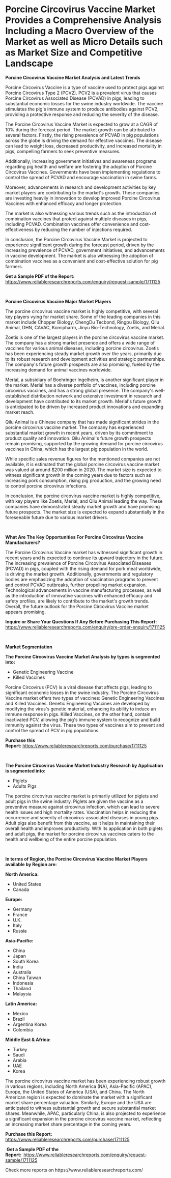 <p><h1>Porcine Circovirus Vaccine Market Provides a Comprehensive Analysis Including a Macro Overview of the Market as well as Micro Details such as Market Size and Competitive Landscape</h1></p><p><strong>Porcine Circovirus Vaccine Market Analysis and Latest Trends</strong></p>
<p><p>Porcine Circovirus Vaccine is a type of vaccine used to protect pigs against Porcine Circovirus Type 2 (PCV2). PCV2 is a prevalent virus that causes Porcine Circovirus Associated Disease (PCVAD) in pigs, leading to substantial economic losses for the swine industry worldwide. The vaccine stimulates the pig's immune system to produce antibodies against PCV2, providing a protective response and reducing the severity of the disease.</p><p>The Porcine Circovirus Vaccine Market is expected to grow at a CAGR of 10% during the forecast period. The market growth can be attributed to several factors. Firstly, the rising prevalence of PCVAD in pig populations across the globe is driving the demand for effective vaccines. The disease can lead to weight loss, decreased productivity, and increased mortality in pigs, compelling farmers to seek preventive measures.</p><p>Additionally, increasing government initiatives and awareness programs regarding pig health and welfare are fostering the adoption of Porcine Circovirus Vaccines. Governments have been implementing regulations to control the spread of PCVAD and encourage vaccination in swine farms.</p><p>Moreover, advancements in research and development activities by key market players are contributing to the market's growth. These companies are investing heavily in innovation to develop improved Porcine Circovirus Vaccines with enhanced efficacy and longer protection.</p><p>The market is also witnessing various trends such as the introduction of combination vaccines that protect against multiple diseases in pigs, including PCVAD. Combination vaccines offer convenience and cost-effectiveness by reducing the number of injections required.</p><p>In conclusion, the Porcine Circovirus Vaccine Market is projected to experience significant growth during the forecast period, driven by the increasing prevalence of PCVAD, government initiatives, and advancements in vaccine development. The market is also witnessing the adoption of combination vaccines as a convenient and cost-effective solution for pig farmers.</p></p>
<p><strong>Get a Sample PDF of the Report:&nbsp;</strong> <a href="https://www.reliableresearchreports.com/enquiry/request-sample/1711125">https://www.reliableresearchreports.com/enquiry/request-sample/1711125</a></p>
<p>&nbsp;</p>
<p><strong>Porcine Circovirus Vaccine Major Market Players</strong></p>
<p><p>The porcine circovirus vaccine market is highly competitive, with several key players vying for market share. Some of the leading companies in this market include Chopper Biology, ChengDu Tecbond, Ringpu Biology, Qilu Animal, DHN, CAVAC, Komipharm, Jinyu Bio-Technology, Zoetis, and Merial.</p><p>Zoetis is one of the largest players in the porcine circovirus vaccine market. The company has a strong market presence and offers a wide range of vaccines for various animal diseases, including porcine circovirus. Zoetis has been experiencing steady market growth over the years, primarily due to its robust research and development activities and strategic partnerships. The company's future growth prospects are also promising, fueled by the increasing demand for animal vaccines worldwide.</p><p>Merial, a subsidiary of Boehringer Ingelheim, is another significant player in the market. Merial has a diverse portfolio of vaccines, including porcine circovirus vaccines, and has a strong global presence. The company's well-established distribution network and extensive investment in research and development have contributed to its market growth. Merial's future growth is anticipated to be driven by increased product innovations and expanding market reach.</p><p>Qilu Animal is a Chinese company that has made significant strides in the porcine circovirus vaccine market. The company has experienced substantial market growth in recent years, driven by its commitment to product quality and innovation. Qilu Animal's future growth prospects remain promising, supported by the growing demand for porcine circovirus vaccines in China, which has the largest pig population in the world.</p><p>While specific sales revenue figures for the mentioned companies are not available, it is estimated that the global porcine circovirus vaccine market was valued at around $200 million in 2020. The market size is expected to witness significant growth in the coming years due to factors such as increasing pork consumption, rising pig production, and the growing need to control porcine circovirus infections.</p><p>In conclusion, the porcine circovirus vaccine market is highly competitive, with key players like Zoetis, Merial, and Qilu Animal leading the way. These companies have demonstrated steady market growth and have promising future prospects. The market size is expected to expand substantially in the foreseeable future due to various market drivers.</p></p>
<p>&nbsp;</p>
<p><strong>What Are The Key Opportunities For Porcine Circovirus Vaccine Manufacturers?</strong></p>
<p><p>The Porcine Circovirus Vaccine market has witnessed significant growth in recent years and is expected to continue its upward trajectory in the future. The increasing prevalence of Porcine Circovirus Associated Diseases (PCVAD) in pigs, coupled with the rising demand for pork meat worldwide, is driving the market growth. Additionally, governments and regulatory bodies are emphasizing the adoption of vaccination programs to prevent and control PCVAD outbreaks, further propelling market expansion. Technological advancements in vaccine manufacturing processes, as well as the introduction of innovative vaccines with enhanced efficacy and safety profiles, are likely to contribute to the market's growth trends. Overall, the future outlook for the Porcine Circovirus Vaccine market appears promising.</p></p>
<p><strong>Inquire or Share Your Questions If Any Before Purchasing This Report:</strong> <a href="https://www.reliableresearchreports.com/enquiry/pre-order-enquiry/1711125">https://www.reliableresearchreports.com/enquiry/pre-order-enquiry/1711125</a></p>
<p>&nbsp;</p>
<p><strong>Market Segmentation</strong></p>
<p><strong>The Porcine Circovirus Vaccine Market Analysis by types is segmented into:</strong></p>
<p><ul><li>Genetic Engineering Vaccine</li><li>Killed Vaccines</li></ul></p>
<p><p>Porcine Circovirus (PCV) is a viral disease that affects pigs, leading to significant economic losses in the swine industry. The Porcine Circovirus Vaccine market offers two types of vaccines: Genetic Engineering Vaccines and Killed Vaccines. Genetic Engineering Vaccines are developed by modifying the virus's genetic material, enhancing its ability to induce an immune response in pigs. Killed Vaccines, on the other hand, contain inactivated PCV, allowing the pig's immune system to recognize and build immunity against the virus. These two types of vaccines aim to prevent and control the spread of PCV in pig populations.</p></p>
<p><strong>Purchase this Report:&nbsp;</strong><a href="https://www.reliableresearchreports.com/purchase/1711125">https://www.reliableresearchreports.com/purchase/1711125</a></p>
<p>&nbsp;</p>
<p><strong>The Porcine Circovirus Vaccine Market Industry Research by Application is segmented into:</strong></p>
<p><ul><li>Piglets</li><li>Adults Pigs</li></ul></p>
<p><p>The porcine circovirus vaccine market is primarily utilized for piglets and adult pigs in the swine industry. Piglets are given the vaccine as a preventive measure against circovirus infection, which can lead to severe health issues and high mortality rates. Vaccination helps in reducing the occurrence and severity of circovirus-associated diseases in young pigs. Adult pigs also benefit from this vaccine, as it helps in maintaining their overall health and improves productivity. With its application in both piglets and adult pigs, the market for porcine circovirus vaccines caters to the health and wellbeing of the entire porcine population.</p></p>
<p>&nbsp;</p>
<p><strong>In terms of Region, the Porcine Circovirus Vaccine Market Players available by Region are:</strong></p>
<p>
    <p> <strong> North America: </strong>
        <ul>
            <li>United States</li>
            <li>Canada</li>
        </ul>
        </p> 
    <p> <strong> Europe: </strong>
        <ul>
            <li>Germany</li>
            <li>France</li>
            <li>U.K.</li>
            <li>Italy</li>
            <li>Russia</li>
        </ul>
        </p> 
    <p> <strong> Asia-Pacific: </strong>
        <ul>
            <li>China</li>
            <li>Japan</li>
            <li>South Korea</li>
            <li>India</li>
            <li>Australia</li>
            <li>China Taiwan</li>
            <li>Indonesia</li>
            <li>Thailand</li>
            <li>Malaysia</li>
        </ul>
        </p> 
    <p> <strong> Latin America: </strong>
        <ul>
            <li>Mexico</li>
            <li>Brazil</li>
            <li>Argentina Korea</li>
            <li>Colombia</li>
        </ul>
        </p> 
    <p> <strong> Middle East & Africa: </strong>
        <ul>
            <li>Turkey</li>
            <li>Saudi</li>
            <li>Arabia</li>
            <li>UAE</li>
            <li>Korea</li>
        </ul>
    </p>
    </p>
<p><p>The porcine circovirus vaccine market has been experiencing robust growth in various regions, including North America (NA), Asia-Pacific (APAC), Europe, the United States of America (USA), and China. The North American region is expected to dominate the market with a significant market share percentage valuation. Similarly, Europe and the USA are anticipated to witness substantial growth and secure substantial market shares. Meanwhile, APAC, particularly China, is also projected to experience a significant expansion in the porcine circovirus vaccine market, reflecting an increasing market share percentage in the coming years.</p></p>
<p><strong>Purchase this Report: </strong><a href="https://www.reliableresearchreports.com/purchase/1711125">https://www.reliableresearchreports.com/purchase/1711125</a></p>
<p>&nbsp;<strong>Get a Sample PDF of the Report:&nbsp;&nbsp;</strong><a href="https://www.reliableresearchreports.com/enquiry/request-sample/1711125">https://www.reliableresearchreports.com/enquiry/request-sample/1711125</a></p>
<p><strong></strong></p>
<p>Check more reports on https://www.reliableresearchreports.com/</p>